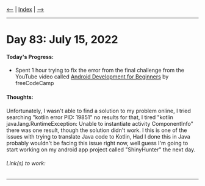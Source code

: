 [<--](../Days/Day82.md) | [Index](../README.md) | [-->](../Days/Day84.md)
____
# Day 83: July 15, 2022
#### Today's Progress:
- Spent 1 hour trying to fix the error from the final challenge from the YouTube video called [Android Development for Beginners](https://youtu.be/fis26HvvDII) by freeCodeCamp

#### Thoughts:
Unfortunately, I wasn't able to find a solution to my problem online, I tried searching "kotlin error PID: 19851" no results for that, I tired "kotlin java.lang.RuntimeException: Unable to instantiate activity ComponentInfo" there was one result, though the solution didn't work. I this is one of the issues with trying to translate Java code to Kotlin, Had I done this in Java probably wouldn't be facing this issue right now, well guess I'm going to start working on my android app project called "ShinyHunter" the next day.

###### Link(s) to work:

___
